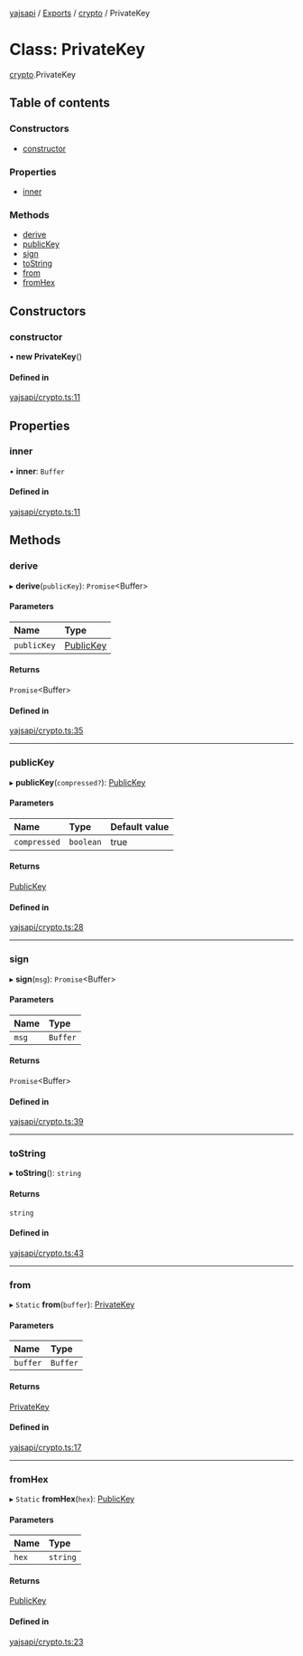 [yajsapi](../README.md) / [Exports](../modules.md) / [crypto](../modules/crypto.md) / PrivateKey

# Class: PrivateKey

[crypto](../modules/crypto.md).PrivateKey

## Table of contents

### Constructors

- [constructor](crypto.privatekey.md#constructor)

### Properties

- [inner](crypto.privatekey.md#inner)

### Methods

- [derive](crypto.privatekey.md#derive)
- [publicKey](crypto.privatekey.md#publickey)
- [sign](crypto.privatekey.md#sign)
- [toString](crypto.privatekey.md#tostring)
- [from](crypto.privatekey.md#from)
- [fromHex](crypto.privatekey.md#fromhex)

## Constructors

### constructor

• **new PrivateKey**()

#### Defined in

[yajsapi/crypto.ts:11](https://github.com/golemfactory/yajsapi/blob/8f42a91/yajsapi/crypto.ts#L11)

## Properties

### inner

• **inner**: `Buffer`

#### Defined in

[yajsapi/crypto.ts:11](https://github.com/golemfactory/yajsapi/blob/8f42a91/yajsapi/crypto.ts#L11)

## Methods

### derive

▸ **derive**(`publicKey`): `Promise`<Buffer\>

#### Parameters

| Name | Type |
| :------ | :------ |
| `publicKey` | [PublicKey](crypto.publickey.md) |

#### Returns

`Promise`<Buffer\>

#### Defined in

[yajsapi/crypto.ts:35](https://github.com/golemfactory/yajsapi/blob/8f42a91/yajsapi/crypto.ts#L35)

___

### publicKey

▸ **publicKey**(`compressed?`): [PublicKey](crypto.publickey.md)

#### Parameters

| Name | Type | Default value |
| :------ | :------ | :------ |
| `compressed` | `boolean` | true |

#### Returns

[PublicKey](crypto.publickey.md)

#### Defined in

[yajsapi/crypto.ts:28](https://github.com/golemfactory/yajsapi/blob/8f42a91/yajsapi/crypto.ts#L28)

___

### sign

▸ **sign**(`msg`): `Promise`<Buffer\>

#### Parameters

| Name | Type |
| :------ | :------ |
| `msg` | `Buffer` |

#### Returns

`Promise`<Buffer\>

#### Defined in

[yajsapi/crypto.ts:39](https://github.com/golemfactory/yajsapi/blob/8f42a91/yajsapi/crypto.ts#L39)

___

### toString

▸ **toString**(): `string`

#### Returns

`string`

#### Defined in

[yajsapi/crypto.ts:43](https://github.com/golemfactory/yajsapi/blob/8f42a91/yajsapi/crypto.ts#L43)

___

### from

▸ `Static` **from**(`buffer`): [PrivateKey](crypto.privatekey.md)

#### Parameters

| Name | Type |
| :------ | :------ |
| `buffer` | `Buffer` |

#### Returns

[PrivateKey](crypto.privatekey.md)

#### Defined in

[yajsapi/crypto.ts:17](https://github.com/golemfactory/yajsapi/blob/8f42a91/yajsapi/crypto.ts#L17)

___

### fromHex

▸ `Static` **fromHex**(`hex`): [PublicKey](crypto.publickey.md)

#### Parameters

| Name | Type |
| :------ | :------ |
| `hex` | `string` |

#### Returns

[PublicKey](crypto.publickey.md)

#### Defined in

[yajsapi/crypto.ts:23](https://github.com/golemfactory/yajsapi/blob/8f42a91/yajsapi/crypto.ts#L23)

